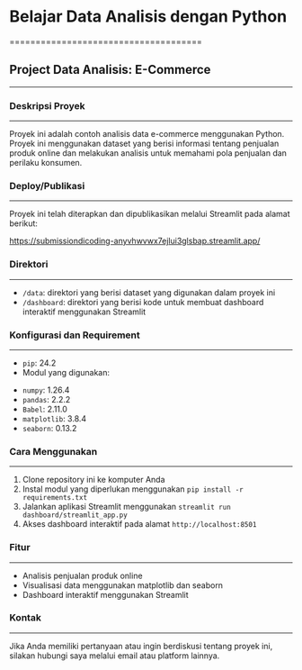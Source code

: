 # Belajar Data Analisis dengan Python
=====================================

## Project Data Analisis: E-Commerce
---------------------------------

### Deskripsi Proyek
-------------------

Proyek ini adalah contoh analisis data e-commerce menggunakan Python. Proyek ini menggunakan dataset yang berisi informasi tentang penjualan produk online dan melakukan analisis untuk memahami pola penjualan dan perilaku konsumen.

### Deploy/Publikasi
-------------------

Proyek ini telah diterapkan dan dipublikasikan melalui Streamlit pada alamat berikut:

https://submissiondicoding-anyvhwvwx7ejlui3glsbap.streamlit.app/

### Direktori
-------------

* `/data`: direktori yang berisi dataset yang digunakan dalam proyek ini
* `/dashboard`: direktori yang berisi kode untuk membuat dashboard interaktif menggunakan Streamlit

### Konfigurasi dan Requirement
-----------------------------

* `pip`: 24.2
* Modul yang digunakan:
 + `numpy`: 1.26.4
 + `pandas`: 2.2.2
 + `Babel`: 2.11.0
 + `matplotlib`: 3.8.4
 + `seaborn`: 0.13.2

### Cara Menggunakan
-------------------

1. Clone repository ini ke komputer Anda
2. Instal modul yang diperlukan menggunakan `pip install -r requirements.txt`
3. Jalankan aplikasi Streamlit menggunakan `streamlit run dashboard/streamlit_app.py`
4. Akses dashboard interaktif pada alamat `http://localhost:8501`

### Fitur
----------

* Analisis penjualan produk online
* Visualisasi data menggunakan matplotlib dan seaborn
* Dashboard interaktif menggunakan Streamlit

### Kontak
------------

Jika Anda memiliki pertanyaan atau ingin berdiskusi tentang proyek ini, silakan hubungi saya melalui email atau platform lainnya.
